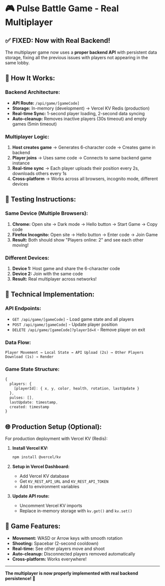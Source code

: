 # 🎮 Pulse Battle Game - Real Multiplayer

## ✅ **FIXED: Now with Real Backend!**

The multiplayer game now uses a **proper backend API** with persistent data storage, fixing all the previous issues with players not appearing in the same lobby.

## 🚀 **How It Works:**

### **Backend Architecture:**
- **API Route:** `/api/game/[gameCode]` 
- **Storage:** In-memory (development) → Vercel KV Redis (production)
- **Real-time Sync:** 1-second player loading, 2-second data syncing
- **Auto-cleanup:** Removes inactive players (30s timeout) and empty games (5min timeout)

### **Multiplayer Logic:**
1. **Host creates game** → Generates 6-character code → Creates game in backend
2. **Player joins** → Uses same code → Connects to same backend game instance  
3. **Real-time sync** → Each player uploads their position every 2s, downloads others every 1s
4. **Cross-platform** → Works across all browsers, incognito mode, different devices

## 🎯 **Testing Instructions:**

### **Same Device (Multiple Browsers):**
1. **Chrome:** Open site → Dark mode → Hello button → Start Game → Copy code
2. **Firefox Incognito:** Open site → Hello button → Enter code → Join Game
3. **Result:** Both should show "Players online: 2" and see each other moving!

### **Different Devices:**
1. **Device 1:** Host game and share the 6-character code
2. **Device 2:** Join with the same code
3. **Result:** Real multiplayer across networks!

## 🔧 **Technical Implementation:**

### **API Endpoints:**
- `GET /api/game/[gameCode]` - Load game state and all players
- `POST /api/game/[gameCode]` - Update player position 
- `DELETE /api/game/[gameCode]?playerId=X` - Remove player on exit

### **Data Flow:**
```
Player Movement → Local State → API Upload (2s) → Other Players Download (1s) → Render
```

### **Game State Structure:**
```typescript
{
  players: { 
    [playerId]: { x, y, color, health, rotation, lastUpdate } 
  },
  pulses: [],
  lastUpdate: timestamp,
  created: timestamp
}
```

## 🌐 **Production Setup (Optional):**

For production deployment with Vercel KV (Redis):

1. **Install Vercel KV:**
   ```bash
   npm install @vercel/kv
   ```

2. **Setup in Vercel Dashboard:**
   - Add Vercel KV database
   - Get `KV_REST_API_URL` and `KV_REST_API_TOKEN`
   - Add to environment variables

3. **Update API route:**
   - Uncomment Vercel KV imports
   - Replace in-memory storage with `kv.get()` and `kv.set()`

## 🎪 **Game Features:**
- **Movement:** WASD or Arrow keys with smooth rotation
- **Shooting:** Spacebar (2-second cooldown) 
- **Real-time:** See other players move and shoot
- **Auto-cleanup:** Disconnected players removed automatically
- **Cross-platform:** Works everywhere!

---

**The multiplayer is now properly implemented with real backend persistence! 🎉**
